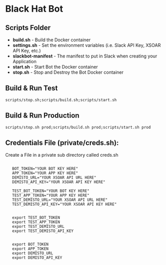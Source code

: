 # Black Hat Bot

## Scripts Folder  
* **build.sh** - Build the Docker container
* **settings.sh** - Set the environment variables (i.e. Slack API Key, XSOAR API Key, etc.)
* **slackbot-manifest** - The manifest to put in Slack when creating your Application
* **start.sh** - Start Bot the Docker container
* **stop.sh** - Stop and Destroy the Bot Docker container

## Build & Run Test
```
scripts/stop.sh;scripts/build.sh;scripts/start.sh
```

## Build & Run Production
```
scripts/stop.sh prod;scripts/build.sh prod;scripts/start.sh prod

```

## Credentials File (private/creds.sh):
Create a File in a private sub directory called creds.sh
```#!/usr/bin/env bash
   
   BOT_TOKEN="YOUR BOT KEY HERE"
   APP_TOKEN="YOUR APP KEY HERE"
   DEMISTO_URL="YOUR XSOAR API URL HERE"
   DEMISTO_API_KEY="YOUR XSOAR API KEY HERE"
   
   TEST_BOT_TOKEN="YOUR BOT KEY HERE"
   TEST_APP_TOKEN="YOUR APP KEY HERE"
   TEST_DEMISTO_URL="YOUR XSOAR API URL HERE"
   TEST_DEMISTO_API_KEY="YOUR XSOAR API KEY HERE"
   
   
   export TEST_BOT_TOKEN
   export TEST_APP_TOKEN
   export TEST_DEMISTO_URL
   export TEST_DEMISTO_API_KEY
   
   
   export BOT_TOKEN
   export APP_TOKEN
   export DEMISTO_URL
   export DEMISTO_API_KEY
```
